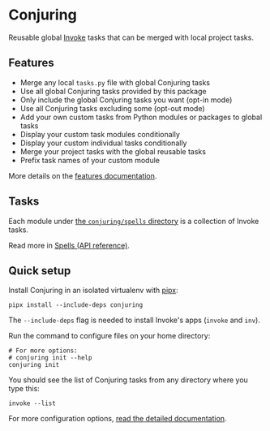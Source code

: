 # Conjuring

Reusable global [Invoke](https://github.com/pyinvoke/invoke) tasks that can be
merged with local project tasks.

## Features

- Merge any local `tasks.py` file with global Conjuring tasks
- Use all global Conjuring tasks provided by this package
- Only include the global Conjuring tasks you want (opt-in mode)
- Use all Conjuring tasks excluding some (opt-out mode)
- Add your own custom tasks from Python modules or packages to global tasks
- Display your custom task modules conditionally
- Display your custom individual tasks conditionally
- Merge your project tasks with the global reusable tasks
- Prefix task names of your custom module

More details on the [features documentation](https://andreoliwa.github.io/conjuring/features/).

## Tasks

Each module under [the `conjuring/spells` directory](https://github.com/andreoliwa/conjuring/tree/master/src/conjuring/spells)
is a collection of Invoke tasks.

Read more in [Spells (API reference)](https://andreoliwa.github.io/conjuring/spells/).

## Quick setup

Install Conjuring in an isolated virtualenv with [pipx](https://github.com/pypa/pipx):

```shell
pipx install --include-deps conjuring
```

The `--include-deps` flag is needed to install Invoke's apps (`invoke` and `inv`).

Run the command to configure files on your home directory:

```shell
# For more options:
# conjuring init --help
conjuring init
```

You should see the list of Conjuring tasks from any directory where you type this:

```shell
invoke --list
```

For more configuration options, [read the detailed documentation](https://andreoliwa.github.io/conjuring/features/#modes).
